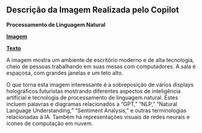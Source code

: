 ## Descrição da Imagem Realizada pelo Copilot
**Processamento de Linguagem Natural**

**[Imagem](/outputs/ProcessamentodeLinguagemNatural.png)**

**[Texto](/inputs/ProcessamentodeLinguagemNatural.md)**

A imagem mostra um ambiente de escritório moderno e de alta tecnologia, cheio de pessoas trabalhando em suas mesas com computadores. A sala é espaçosa, com grandes janelas e um teto alto.

O que torna esta imagem interessante é a sobreposição de vários displays holográficos futuristas mostrando diferentes aspectos de inteligência artificial e tecnologia de processamento de linguagem natural. Estes incluem palavras e diagramas relacionados a “GPT,” “NLP,” “Natural Language Understanding,” “Sentiment Analysis,” e outras terminologias relacionadas à IA. Também há representações visuais de redes neurais e ícones de computação em nuvem.
